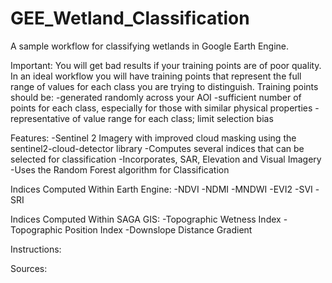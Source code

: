 # GEE_Wetland_Classification
A sample workflow for classifying wetlands in Google Earth Engine.

Important:
You will get bad results if your training points are of poor quality. 
In an ideal workflow you will have training points that represent the full range of values for each class you are trying to distinguish.
Training points should be:
-generated randomly across your AOI
-sufficient number of points for each class, especially for those with similar physical properties
-representative of value range for each class; limit selection bias

Features:
-Sentinel 2 Imagery with improved cloud masking using the sentinel2-cloud-detector library
-Computes several indices that can be selected for classification
-Incorporates, SAR, Elevation and Visual Imagery
-Uses the Random Forest algorithm for Classification

Indices Computed Within Earth Engine:
-NDVI
-NDMI
-MNDWI
-EVI2
-SVI
-SRI

Indices Computed Within SAGA GIS:
-Topographic Wetness Index
-Topographic Position Index
-Downslope Distance Gradient

Instructions:

Sources:
